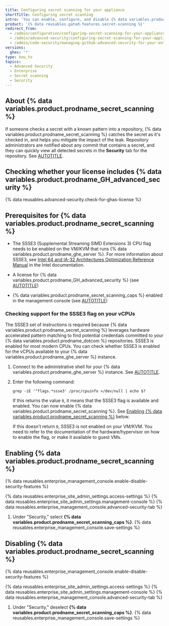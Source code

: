 ```yaml
---
title: Configuring secret scanning for your appliance
shortTitle: Configuring secret scanning
intro: 'You can enable, configure, and disable {% data variables.product.prodname_secret_scanning %} for {% data variables.product.prodname_ghe_server %}. {% data variables.product.prodname_secret_scanning_caps %} allows users to scan code for accidentally committed secrets.'
product: '{% data reusables.gated-features.secret-scanning %}'
redirect_from:
  - /admin/configuration/configuring-secret-scanning-for-your-appliance
  - /admin/advanced-security/configuring-secret-scanning-for-your-appliance
  - /admin/code-security/managing-github-advanced-security-for-your-enterprise/configuring-secret-scanning-for-your-appliance
versions:
  ghes: '*'
type: how_to
topics:
  - Advanced Security
  - Enterprise
  - Secret scanning
  - Security
---
```


## About {% data variables.product.prodname_secret_scanning %}

If someone checks a secret with a known pattern into a repository, {% data variables.product.prodname_secret_scanning %} catches the secret as it's checked in, and helps you mitigate the impact of the leak. Repository administrators are notified about any commit that contains a secret, and they can quickly view all detected secrets in the **Security** tab for the repository. See [AUTOTITLE](/code-security/secret-scanning/introduction/about-secret-scanning).

## Checking whether your license includes {% data variables.product.prodname_GH_advanced_security %}

{% data reusables.advanced-security.check-for-ghas-license %}

## Prerequisites for {% data variables.product.prodname_secret_scanning %}

* The SSSE3 (Supplemental Streaming SIMD Extensions 3) CPU flag needs to be enabled on the VM/KVM that runs {% data variables.product.prodname_ghe_server %}. For more information about SSSE3, see [Intel 64 and IA-32 Architectures Optimization Reference Manual](https://cdrdv2-public.intel.com/671488/248966-Software-Optimization-Manual-R047.pdf) in the Intel documentation.

* A license for {% data variables.product.prodname_GH_advanced_security %} (see [AUTOTITLE](/billing/managing-billing-for-your-products/managing-billing-for-github-advanced-security/about-billing-for-github-advanced-security))

* {% data variables.product.prodname_secret_scanning_caps %} enabled in the management console (see [AUTOTITLE](/admin/code-security/managing-github-advanced-security-for-your-enterprise/enabling-github-advanced-security-for-your-enterprise))

### Checking support for the SSSE3 flag on your vCPUs

The SSSE3 set of instructions is required because {% data variables.product.prodname_secret_scanning %} leverages hardware accelerated pattern matching to find potential credentials committed to your {% data variables.product.prodname_dotcom %} repositories. SSSE3 is enabled for most modern CPUs. You can check whether SSSE3 is enabled for the vCPUs available to your {% data variables.product.prodname_ghe_server %} instance.

1. Connect to the administrative shell for your {% data variables.product.prodname_ghe_server %} instance. See [AUTOTITLE](/admin/configuration/configuring-your-enterprise/accessing-the-administrative-shell-ssh).
1. Enter the following command:

   ```shell
   grep -iE '^flags.*ssse3' /proc/cpuinfo >/dev/null | echo $?
   ```

   If this returns the value `0`, it means that the SSSE3 flag is available and enabled. You can now enable {% data variables.product.prodname_secret_scanning %}. See [Enabling {% data variables.product.prodname_secret_scanning %}](#enabling-secret-scanning) below.

   If this doesn't return `0`, SSSE3 is not enabled on your VM/KVM. You need to refer to the documentation of the hardware/hypervisor on how to enable the flag, or make it available to guest VMs.

## Enabling {% data variables.product.prodname_secret_scanning %}

{% data reusables.enterprise_management_console.enable-disable-security-features %}

{% data reusables.enterprise_site_admin_settings.access-settings %}
{% data reusables.enterprise_site_admin_settings.management-console %}
{% data reusables.enterprise_management_console.advanced-security-tab %}
1. Under "Security," select **{% data variables.product.prodname_secret_scanning_caps %}**.
{% data reusables.enterprise_management_console.save-settings %}

## Disabling {% data variables.product.prodname_secret_scanning %}

{% data reusables.enterprise_management_console.enable-disable-security-features %}

{% data reusables.enterprise_site_admin_settings.access-settings %}
{% data reusables.enterprise_site_admin_settings.management-console %}
{% data reusables.enterprise_management_console.advanced-security-tab %}
1. Under "Security," deselect **{% data variables.product.prodname_secret_scanning_caps %}**.
{% data reusables.enterprise_management_console.save-settings %}
